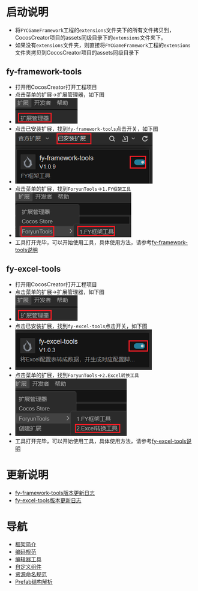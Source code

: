 # 启动说明

- 将`FYCGameFramework`工程的`extensions`文件夹下的所有文件拷贝到，CocosCreator项目的assets同级目录下的`extensions`文件夹下。
- 如果没有`extensions`文件夹，则直接将`FYCGameFramework`工程的`extensions`文件夹拷贝到CocosCreator项目的assets同级目录下

## fy-framework-tools

- 打开用CocosCreator打开工程项目
- 点击菜单的扩展->扩展管理器，如下图
- ![1](.\fy-framework-tools\pic\fy-framework-tools_1.png)
- 点击已安装扩展，找到`fy-framework-tools`点击开关，如下图
- ![2](.\fy-framework-tools\pic\fy-framework-tools_2.png)
- 点击菜单的扩展，找到`ForyunTools`->`1.FY框架工具`
- ![3](.\fy-framework-tools\pic\fy-framework-tools_3.png)
- 工具打开完毕，可以开始使用工具，具体使用方法，请参考[fy-framework-tools说明](./fy-framework-tools/README.md)

## fy-excel-tools

- 打开用CocosCreator打开工程项目
- 点击菜单的扩展->扩展管理器，如下图
- ![1](.\fy-excel-tools\pic\fy-excel-tools_1.png)
- 点击已安装扩展，找到`fy-excel-tools`点击开关，如下图
- ![2](.\fy-excel-tools\pic\fy-excel-tools_2.png)
- 点击菜单的扩展，找到`ForyunTools`->`2.Excel转换工具`
- ![3](.\fy-excel-tools\pic\fy-excel-tools_3.png)
- 工具打开完毕，可以开始使用工具，具体使用方法，请参考[fy-excel-tools说明](./fy-excel-tools/README.md)

# 更新说明

- [fy-framework-tools版本更新日志](./fy-framework-tools/版本更新日志.md)
- [fy-excel-tools版本更新日志](./fy-excel-tools/版本更新日志.md)

# 导航

- [框架简介](./框架简介.md)
- [编码规范](./编码规范.md)
- [编辑器工具](./编辑器工具.md)
- [自定义组件](./自定义组件.md)
- [资源命名规范](./资源命名规范.md)
- [Prefab结构解析](./Prefab结构解析.md)
